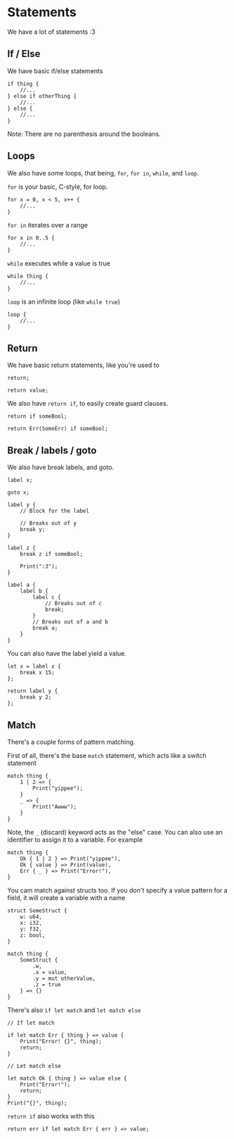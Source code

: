# Statements

We have a lot of statements :3

## If / Else

We have basic if/else statements

```
if thing {
    //...
} else if otherThing {
    //...
} else {
    //...
}
```

Note: There are no parenthesis around the booleans.

## Loops

We also have some loops, that being, `for`, `for in`, `while`, and `loop`.

`for` is your basic, C-style, for loop.

```
for x = 0, x < 5, x++ {
    //...
}
```

`for in` iterates over a range

```
for x in 0..5 {
    //...
}
```

`while` executes while a value is true

```
while thing {
    //...
}
```

`loop` is an infinite loop (like `while true`)

```
loop {
    //...
}
```

## Return

We have basic return statements, like you're used to

```
return;

return value;
```

We also have `return if`, to easily create guard clauses.

```
return if someBool;

return Err(SomeErr) if someBool;
```

## Break / labels / goto

We also have break labels, and goto.

```
label x;

goto x;

label y {
    // Block for the label

    // Breaks out of y
    break y;
}

label z {
    break z if someBool;

    Print(":3");
}

label a {
    label b {
        label c {
            // Breaks out of c
            break;
        }
        // Breaks out of a and b
        break a;
    }
}
```

You can also have the label yield a value.
```
let x = label x {
    break x 15;
};

return label y {
    break y 2;
};
```

## Match

There's a couple forms of pattern matching.

First of all, there's the base `match` statement, which acts like a switch statement

```
match thing {
    1 | 2 => {
        Print("yippee");
    }
    _ => {
        Print("Awww");
    }
}
```

Note, the `_` (discard) keyword acts as the "else" case. 
You can also use an identifier to assign it to a variable. For example

```
match thing {
    Ok { 1 | 2 } => Print("yippee"),
    Ok { value } => Print(value),
    Err { _ } => Print("Error!"),
}
```

You cam match against structs too.
If you don't specify a value pattern for a field, it will create a variable with a name

```
struct SomeStruct {
    w: u64,
    x: i32,
    y: f32,
    z: bool,
}

match thing {
    SomeStruct {
        .w,
        .x = value,
        .y = mut otherValue,
        .z = true
    } => {}
}
```

There's also  `if let match` and `let match else`

```
// If let match

if let match Err { thing } => value {
    Print("Error! {}", thing);
    return;
}

// Let match else

let match Ok { thing } => value else {
    Print("Error!");
    return;
}
Print("{}", thing);
```

`return if` also works with this

```
return err if let match Err { err } => value;
```
